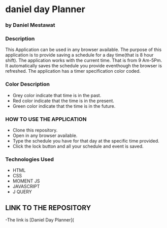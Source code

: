 # daniel day Planner
### by Daniel Mestawat
### Description
This Application can be used in any browser available. The purpose of this application is to provide saving a schedule for a day time(that is 8 hour shift).
The application works with the current time. That is from 9 Am-5Pm. It automatically saves the schedule you provide eventhough the browser is refreshed.
The application has a timer specification color coded.
### Color Description

- Grey color indicate that time is in the past.
- Red color indicate that the time is in the present.
- Green color indicate that the time is in the future.

### HOW TO USE THE APPLICATION

- Clone this repository.
- Open in any browser available.
- Type the schedule you have for that day at the specific time provided.
- Click the lock button and all your schedule and event is saved.

### Technologies Used

- HTML
- CSS
- MOMENT JS
- JAVASCRIPT
- J QUERY

## LINK TO THE REPOSITORY
-The link is [Daniel Day Planner](


